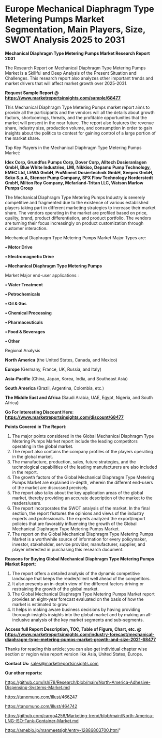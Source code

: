 # Europe Mechanical Diaphragm Type Metering Pumps Market Segmentation, Main Players, Size, SWOT Analysis 2025 to 2031

<strong>Mechanical Diaphragm Type Metering Pumps Market Research Report 2031</strong>

The Research Report on Mechanical Diaphragm Type Metering Pumps Market is a Skillful and Deep Analysis of the Present Situation and Challenges. This research report also analyzes other important trends and market drivers that will affect market growth over 2025-2031.

<strong>Request Sample Report @ <a href=https://www.marketreportsinsights.com/sample/68477>https://www.marketreportsinsights.com/sample/68477</a></strong>

This Mechanical Diaphragm Type Metering Pumps market report aims to provide all the participants and the vendors will all the details about growth factors, shortcomings, threats, and the profitable opportunities that the market will present in the near future. The report also features the revenue share, industry size, production volume, and consumption in order to gain insights about the politics to contest for gaining control of a large portion of the market share.

Top Key Players in the Mechanical Diaphragm Type Metering Pumps Market:

<strong>Idex Corp, Grundfos Pumps Corp, Dover Corp, Alltech Dosieranlagen GmbH, Blue White Industries, LMI, Nikkiso, Depamu Pump Technology, EMEC Ltd, LEWA GmbH, ProMinent Dosiertechnik GmbH, Seepex GmbH, Seko S.p.A, Stenner Pump Company, SPX Flow Technology Norderstedt GmbH, Milton Roy Company, Mcfarland-Tritan LLC, Watson Marlow Pumps Group</strong>

The Mechanical Diaphragm Type Metering Pumps Industry is severely competitive and fragmented due to the existence of various established players taking part in different marketing strategies to increase their market share. The vendors operating in the market are profiled based on price, quality, brand, product differentiation, and product portfolio. The vendors are turning their focus increasingly on product customization through customer interaction.

Mechanical Diaphragm Type Metering Pumps Market Major Types are:

<strong>• Motor Drive

• Electromagnetic Drive

• Mechanical Diaphragm Type Metering Pumps</strong>

Market Major end-user applications :

<strong>• Water Treatment

• Petrochemicals

• Oil & Gas

• Chemical Processing

• Pharmaceuticals

• Food & Beverages

• Other</strong>

Regional Analysis

</u><strong><b>North America</b></strong> (the United States, Canada, and Mexico)

<strong><b>Europe </b></strong>(Germany, France, UK, Russia, and Italy)

<strong><b>Asia-Pacific</b></strong> (China, Japan, Korea, India, and Southeast Asia)

<strong><b>South America</b></strong> (Brazil, Argentina, Colombia, etc.)

<strong><b>The Middle East and Africa</b></strong> (Saudi Arabia, UAE, Egypt, Nigeria, and South Africa)

<strong>Go For Interesting Discount Here: <a href=https://www.marketreportsinsights.com/discount/68477>https://www.marketreportsinsights.com/discount/68477</a></strong>

<strong>Points Covered in The Report:</strong>
<ol>
  <li>The major points considered in the Global Mechanical Diaphragm Type Metering Pumps Market report include the leading competitors operating in the global market.</li>
  <li>The report also contains the company profiles of the players operating in the global market.</li>
  <li>The manufacture, production, sales, future strategies, and the technological capabilities of the leading manufacturers are also included in the report.</li>
  <li>The growth factors of the Global Mechanical Diaphragm Type Metering Pumps Market are explained in-depth, wherein the different end-users of the market are discussed precisely.</li>
  <li>The report also talks about the key application areas of the global market, thereby providing an accurate description of the market to the readers/users.</li>
  <li>The report incorporates the SWOT analysis of the market. In the final section, the report features the opinions and views of the industry experts and professionals. The experts analyzed the export/import policies that are favorably influencing the growth of the Global Mechanical Diaphragm Type Metering Pumps Market.</li>
  <li>The report on the Global Mechanical Diaphragm Type Metering Pumps Market is a worthwhile source of information for every policymaker, investor, stakeholder, service provider, manufacturer, supplier, and player interested in purchasing this research document.</li>
</ol>
<strong>Reasons for Buying Global Mechanical Diaphragm Type Metering Pumps Market Report:</strong>

<ol>
  <li>The report offers a detailed analysis of the dynamic competitive landscape that keeps the reader/client well ahead of the competitors.</li>
  <li>It also presents an in-depth view of the different factors driving or restraining the growth of the global market.</li>
  <li>The Global Mechanical Diaphragm Type Metering Pumps Market report provides an eight-year forecast evaluated on the basis of how the market is estimated to grow.</li>
  <li>It helps in making aware business decisions by having providing thorough insights insights into the global market and by making an all-inclusive analysis of the key market segments and sub-segments.</li>
</ol>
<strong>Access full Report Description, TOC, Table of Figure, Chart, etc. @ <a href=https://www.marketreportsinsights.com/industry-forecast/mechanical-diaphragm-type-metering-pumps-market-growth-and-size-2021-68477>https://www.marketreportsinsights.com/industry-forecast/mechanical-diaphragm-type-metering-pumps-market-growth-and-size-2021-68477</a></strong>


Thanks for reading this article; you can also get individual chapter wise section or region wise report version like Asia, United States, Europe.

<strong>Contact Us:</strong>
sales@marketreportsinsights.com

<strong>Our other reports:</strong>

<a href=https://github.com/Ishi78/Research/blob/main/North-America-Adhesive-Dispensing-Systems-Market.md>https://github.com/Ishi78/Research/blob/main/North-America-Adhesive-Dispensing-Systems-Market.md</a>

<a href=https://tanomuno.com/illust/466247>https://tanomuno.com/illust/466247</a>

<a href=https://tanomuno.com/illust/464742>https://tanomuno.com/illust/464742</a>

<a href=https://github.com/cargo4256/Marketing-trend/blob/main/North-America-LNG-ISO-Tank-Container-Market.md>https://github.com/cargo4256/Marketing-trend/blob/main/North-America-LNG-ISO-Tank-Container-Market.md</a>

<a href=https://ameblo.jp/manmeetsigh/entry-12886803700.html>https://ameblo.jp/manmeetsigh/entry-12886803700.html</a>"
